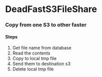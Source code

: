 # DeadFastS3FileShare
### Copy from one S3 to other faster

#### Steps

1. Get file name from database
2. Read the contents 
3. Copy to local tmp file
4. Send them to destination s3
5. Delete local tmp file
